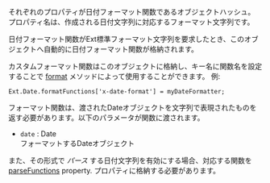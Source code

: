 それぞれのプロパティが日付フォーマット関数であるオブジェクトハッシュ。 プロパティ名は、作成される日付文字列に対応するフォーマット文字列です。

日付フォーマット関数がExt標準フォーマット文字列を要求したとき、このオブジェクトへ自動的に日付フォーマット関数が格納されます。

カスタムフォーマット関数はこのオブジェクトに格納し、キー名に関数名を設定することで
<a href="#!/api/Ext.Date-method-format" rel="Ext.Date-method-format" class="docClass" >format</a>
メソッドによって使用することができます。 例:

    Ext.Date.formatFunctions['x-date-format'] = myDateFormatter;

フォーマット関数は、渡されたDateオブジェクトを文字列で表現されたものを返す必要があります。以下のパラメータが関数に渡されます。

<div class="mdetail-params">
    <ul>
        <li>
        <code>date</code> : Date<div class="sub-desc">フォーマットするDateオブジェクト</div>
        </li>
    </ul>
</div>

また、その形式で *パース* する日付文字列を有効にする場合、対応する関数を
<a href="#!/api/Ext.Date-property-parseFunctions" rel="Ext.Date-property-parseFunctions" class="docClass" >parseFunctions</a> property.
プロパティに格納する必要があります。
